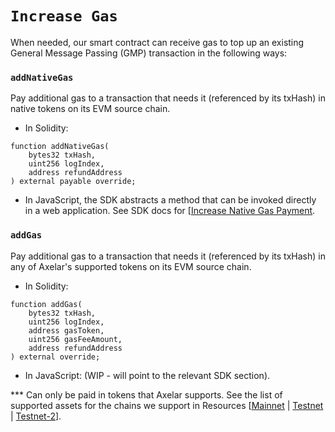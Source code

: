 # `Increase Gas`

When needed, our smart contract can receive gas to top up an existing General Message Passing (GMP) transaction in the following ways:

### `addNativeGas`
Pay additional gas to a transaction that needs it (referenced by its txHash) in native tokens on its EVM source chain.

* In Solidity:

```solidity
function addNativeGas(
    bytes32 txHash,
    uint256 logIndex,
    address refundAddress
) external payable override;
```

* In JavaScript, the SDK abstracts a method that can be invoked directly in a web application.
See SDK docs for [[Increase Native Gas Payment](/dev/axelarjs-sdk/tx-status-query-recovery#2-wip-increase-native-gas-payment).

### `addGas`
Pay additional gas to a transaction that needs it (referenced by its txHash) in any of Axelar's supported tokens on its EVM source chain.

* In Solidity:

```solidity
function addGas(
    bytes32 txHash,
    uint256 logIndex,
    address gasToken,
    uint256 gasFeeAmount,
    address refundAddress
) external override;
```
* In JavaScript: (WIP - will point to the relevant SDK section).

*** Can only be paid in tokens that Axelar supports. See the list of supported assets for the chains we support in Resources [[Mainnet](/resources/mainnet) | [Testnet](/resources/testnet) | [Testnet-2](/resources/testnet-2)].

